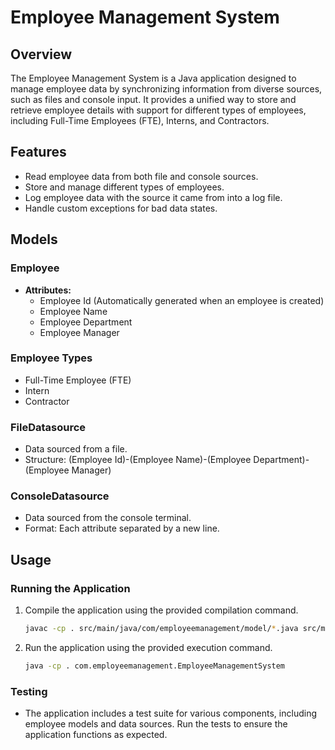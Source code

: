 
# Employee Management System

## Overview

The Employee Management System is a Java application designed to manage employee data by synchronizing information from diverse sources, such as files and console input. It provides a unified way to store and retrieve employee details with support for different types of employees, including Full-Time Employees (FTE), Interns, and Contractors.

## Features

- Read employee data from both file and console sources.
- Store and manage different types of employees.
- Log employee data with the source it came from into a log file.
- Handle custom exceptions for bad data states.

## Models

### Employee

- **Attributes:**
  - Employee Id (Automatically generated when an employee is created)
  - Employee Name
  - Employee Department
  - Employee Manager

### Employee Types

- Full-Time Employee (FTE)
- Intern
- Contractor

### FileDatasource

- Data sourced from a file.
- Structure: (Employee Id)-(Employee Name)-(Employee Department)-(Employee Manager)

### ConsoleDatasource

- Data sourced from the console terminal.
- Format: Each attribute separated by a new line.

## Usage

### Running the Application

1. Compile the application using the provided compilation command.

   ```bash
   javac -cp . src/main/java/com/employeemanagement/model/*.java src/main/java/com/employeemanagement/datasource/*.java src/main/java/com/employeemanagement/exception/*.java src/main/java/com/employeemanagement/*.java src/test/java/com/employeemanagement/model/*.java src/test/java/com/employeemanagement/datasource/*.java src/test/java/com/employeemanagement/*.java
   ```

2. Run the application using the provided execution command.

   ```bash
   java -cp . com.employeemanagement.EmployeeManagementSystem
   ```

### Testing

- The application includes a test suite for various components, including employee models and data sources. Run the tests to ensure the application functions as expected.
